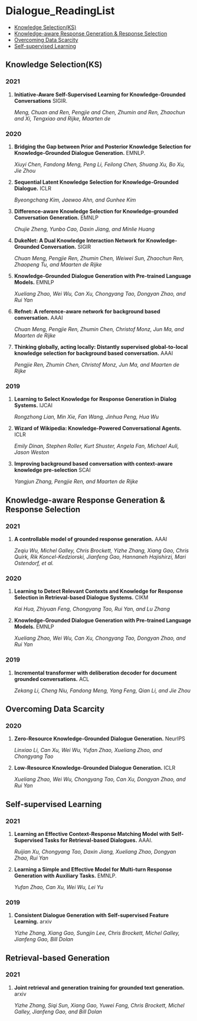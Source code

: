 # Dialogue_ReadingList
* [Knowledge Selection(KS)](#knowledge-selectionks)
* [Knowledge-aware Response Generation & Response Selection](#knowledge-aware-response-generation--response-selection)
* [Overcoming Data Scarcity](#overcoming-data-scarcity)
* [Self-supervised Learning](#self-supervised-learning)

## Knowledge Selection(KS)

### 2021
1. **Initiative-Aware Self-Supervised Learning for Knowledge-Grounded Conversations** SIGIR.

    *Meng, Chuan and Ren, Pengjie and Chen, Zhumin and Ren, Zhaochun and Xi, Tengxiao and Rijke, Maarten de*

### 2020
1. **Bridging the Gap between Prior and Posterior Knowledge Selection for Knowledge-Grounded Dialogue Generation.** EMNLP.

    *Xiuyi Chen, Fandong Meng, Peng Li, Feilong Chen, Shuang Xu, Bo Xu, Jie Zhou*

2. **Sequential Latent Knowledge Selection for Knowledge-Grounded Dialogue.** ICLR

    *Byeongchang Kim, Jaewoo Ahn, and Gunhee Kim*

3. **Difference-aware Knowledge Selection for Knowledge-grounded Conversation Generation.** EMNLP

    *Chujie Zheng, Yunbo Cao, Daxin Jiang, and Minlie Huang*

4. **DukeNet: A Dual Knowledge Interaction Network for Knowledge-Grounded Conversation.** SIGIR

    *Chuan Meng, Pengjie Ren, Zhumin Chen, Weiwei Sun, Zhaochun Ren, Zhaopeng Tu, and Maarten de Rijke*

5. **Knowledge-Grounded Dialogue Generation with Pre-trained Language Models.** EMNLP

    *Xueliang Zhao, Wei Wu, Can Xu, Chongyang Tao, Dongyan Zhao, and Rui Yan*

6. **Refnet: A reference-aware network for background based conversation.** AAAI

    *Chuan Meng, Pengjie Ren, Zhumin Chen, Christof Monz, Jun Ma, and Maarten de Rijke*

7. **Thinking globally, acting locally: Distantly supervised global-to-local knowledge selection for background based conversation.** AAAI

    *Pengjie Ren, Zhumin Chen, Christof Monz, Jun Ma, and Maarten de Rijke*

### 2019
1. **Learning to Select Knowledge for Response Generation in Dialog Systems.** IJCAI

    *Rongzhong Lian, Min Xie, Fan Wang, Jinhua Peng, Hua Wu*

2. **Wizard of Wikipedia: Knowledge-Powered Conversational Agents.** ICLR

    *Emily Dinan, Stephen Roller, Kurt Shuster, Angela Fan, Michael Auli, Jason Weston*

3. **Improving background based conversation with context-aware knowledge pre-selection** SCAI

    *Yangjun Zhang, Pengjie Ren, and Maarten de Rijke*

## Knowledge-aware Response Generation & Response Selection

### 2021
1. **A controllable model of grounded response generation.** AAAI

    *Zeqiu Wu, Michel Galley, Chris Brockett, Yizhe Zhang, Xiang Gao, Chris Quirk, Rik Koncel-Kedziorski, Jianfeng Gao, Hannaneh Hajishirzi, Mari Ostendorf, et al.*


### 2020
1. **Learning to Detect Relevant Contexts and Knowledge for Response Selection in Retrieval-based Dialogue Systems.** CIKM

    *Kai Hua, Zhiyuan Feng, Chongyang Tao, Rui Yan, and Lu Zhang*

2. **Knowledge-Grounded Dialogue Generation with Pre-trained Language Models.** EMNLP

    *Xueliang Zhao, Wei Wu, Can Xu, Chongyang Tao, Dongyan Zhao, and Rui Yan*

### 2019
1. **Incremental transformer with deliberation decoder for document grounded conversations.** ACL

    *Zekang Li, Cheng Niu, Fandong Meng, Yang Feng, Qian Li, and Jie Zhou*



## Overcoming Data Scarcity
### 2020
1. **Zero-Resource Knowledge-Grounded Dialogue Generation.** NeurIPS

    *Linxiao Li, Can Xu, Wei Wu, Yufan Zhao, Xueliang Zhao, and Chongyang Tao*

2. **Low-Resource Knowledge-Grounded Dialogue Generation.** ICLR

    *Xueliang Zhao, Wei Wu, Chongyang Tao, Can Xu, Dongyan Zhao, and Rui Yan*

## Self-supervised Learning

### 2021
1. **Learning an Effective Context-Response Matching Model with Self-Supervised Tasks for Retrieval-based Dialogues.** AAAI.

    *Ruijian Xu, Chongyang Tao, Daxin Jiang, Xueliang Zhao, Dongyan Zhao, Rui Yan*

2. **Learning a Simple and Effective Model for Multi-turn Response Generation with Auxiliary Tasks.** EMNLP.

    *Yufan Zhao, Can Xu, Wei Wu, Lei Yu*

### 2019
1. **Consistent Dialogue Generation with Self-supervised Feature Learning.** arxiv

    *Yizhe Zhang, Xiang Gao, Sungjin Lee, Chris Brockett, Michel Galley, Jianfeng Gao, Bill Dolan*


## Retrieval-based Generation

### 2021
1. **Joint retrieval and generation training for grounded text generation.** arxiv

    *Yizhe Zhang, Siqi Sun, Xiang Gao, Yuwei Fang, Chris Brockett, Michel Galley, Jianfeng Gao, and Bill Dolan*

